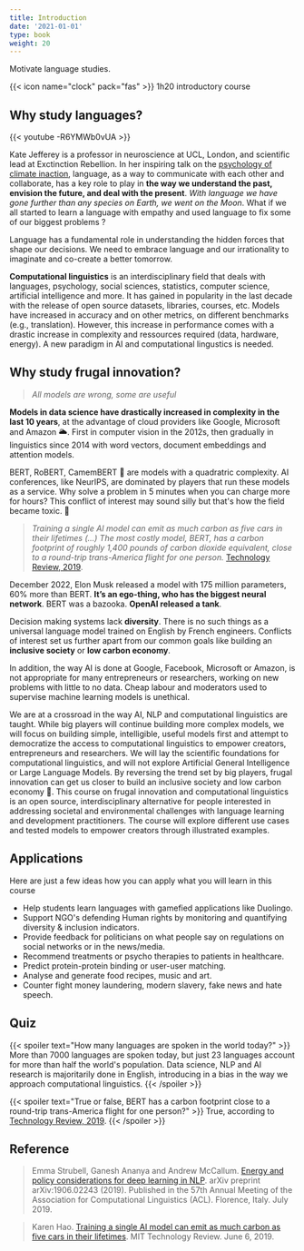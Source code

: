 ```yaml
---
title: Introduction
date: '2021-01-01'
type: book
weight: 20
---
```


Motivate language studies.

<!--more-->

{{< icon name="clock" pack="fas" >}} 1h20 introductory course

## Why study languages? 

{{< youtube -R6YMWb0vUA >}}
<br> 

Kate Jefferey is a professor in neuroscience at UCL, London, and scientific lead at Exctinction Rebellion. In her inspiring talk on the [psychology of climate inaction](https://www.youtube.com/watch?v=-R6YMWb0vUA&ab_channel=UCLMindsLunchHourLectures), language, as a way to communicate with each other and collaborate, has a key role to play in <b>the way we understand the past, envision the future, and deal with the present</b>. <i>With language we have gone further than any species on Earth, we went on the Moon</i>. What if we all started to learn a language with empathy and used language to fix some of our biggest problems ? <br>

Language has a fundamental role in understanding the hidden forces that shape our decisions. We need to embrace language and our irrationality to imaginate and co-create a better tomorrow.

<b>Computational linguistics</b> is an interdisciplinary field that deals with languages, psychology, social sciences, statistics, computer science, artificial intelligence and more. It has gained in popularity in the last decade with the release of open source datasets, libraries, courses, etc. Models have increased in accuracy and on other metrics, on different benchmarks (e.g., translation). However, this increase in performance comes with a drastic increase in complexity and ressources required (data, hardware, energy). A new paradigm in AI and computational lingustics is needed.

## Why study frugal innovation?

> <i>All models are wrong, some are useful</i>

<b>Models in data science have drastically increased in complexity in the last 10 years</b>, at the advantage of cloud providers like Google, Microsoft and Amazon 🌥️. First in computer vision in the 2012s, then gradually in linguistics since 2014 with word vectors, document embeddings and attention models.

BERT, RoBERT, CamemBERT 🧀 are models with a quadratric complexity. AI conferences, like NeurIPS, are dominated by players that run these models as a service. Why solve a problem in 5 minutes when you can charge more for hours? This conflict of interest may sound silly but that's how the field became toxic. 🤢

> <i>Training a single AI model can emit as much carbon as five cars in their lifetimes (...) The most costly model, BERT, has a carbon footprint of roughly 1,400 pounds of carbon dioxide equivalent, close to a round-trip trans-America flight for one person.</i> [Technology Review, 2019](https://www.technologyreview.com/2019/06/06/239031/training-a-single-ai-model-can-emit-as-much-carbon-as-five-cars-in-their-lifetimes/). 

December 2022, Elon Musk released a model with 175 million parameters, 60% more than BERT. <b>It’s an ego-thing, who has the biggest neural network</b>. BERT was a bazooka. <b>OpenAI released a tank</b>.

Decision making systems lack <b>diversity</b>. There is no such things as a universal language model trained on English by French engineers. Conflicts of interest set us further apart from our common goals like building an <b>inclusive society</b> or <b>low carbon economy</b>.

In addition, the way AI is done at Google, Facebook, Microsoft or Amazon, is not appropriate for many entrepreneurs or researchers, working on new problems with little to no data. Cheap labour and moderators used to supervise machine learning models is unethical.

We are at a crossroad in the way AI, NLP and computational linguistics are taught. While big players will continue building more complex models, we will focus on building simple, intelligible, useful models first and attempt to democratize the access to computational linguistics to empower creators, entrepreneurs and researchers. We will lay the scientific foundations for computational linguistics, and will not explore Artificial General Intelligence or Large Language Models. By reversing the trend set by big players, frugal innovation can get us closer to build an inclusive society and low carbon economy 🦓. This course on frugal innovation and computational linguistics is an open source, interdisciplinary alternative for people interested in addressing societal and environmental challenges with language learning and development practitioners. The course will explore different use cases and tested models to empower creators through illustrated examples.

## Applications

Here are just a few ideas how you can apply what you will learn in this course

- Help students learn languages with gamefied applications like Duolingo.
- Support NGO's defending Human rights by monitoring and quantifying diversity & inclusion indicators.
- Provide feedback for politicians on what people say on regulations on social networks or in the news/media.
- Recommend treatments or psycho therapies to patients in healthcare.
- Predict protein-protein binding or user-user matching.
- Analyse and generate food recipes, music and art.
- Counter fight money laundering, modern slavery, fake news and hate speech.

## Quiz

{{< spoiler text="How many languages are spoken in the world today?" >}}
More than 7000 languages are spoken today, but just 23 languages account for more than half the world's population. Data science, NLP and AI research is majoritarily done in English, introducing in a bias in the way we approach computational linguistics.
{{< /spoiler >}}

{{< spoiler text="True or false, BERT has a carbon footprint close to a round-trip trans-America flight for one person?" >}}
True, according to [Technology Review, 2019](https://www.technologyreview.com/2019/06/06/239031/training-a-single-ai-model-can-emit-as-much-carbon-as-five-cars-in-their-lifetimes/).
{{< /spoiler >}}


## Reference 

> Emma Strubell, Ganesh Ananya and Andrew McCallum. [Energy and policy considerations for deep learning in NLP](https://arxiv.org/abs/1906.02243). arXiv preprint arXiv:1906.02243 (2019). Published in the 57th Annual Meeting of the Association for Computational Linguistics (ACL). Florence, Italy. July 2019.

> Karen Hao. [Training a single AI model can emit as much carbon as five cars in their lifetimes](https://www.technologyreview.com/2019/06/06/239031/training-a-single-ai-model-can-emit-as-much-carbon-as-five-cars-in-their-lifetimes/). MIT Technology Review. June 6, 2019.
